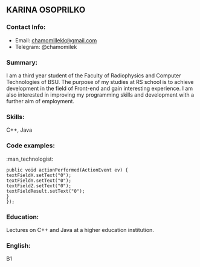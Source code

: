 <h2> KARINA OSOPRILKO </h2>

<h3>Contact Info:</h3>

* Email: chamomillekk@gmail.com
* Telegram: @chamomilek

<h3>Summary:</h3> I am a third year student of the Faculty of Radiophysics and Computer Technologies of BSU. The purpose of my studies at RS school is to achieve development in the field of Front-end and gain interesting experience. I am also interested in improving my programming skills and development with a further aim of employment.


<h3>Skills:</h3> C++, Java

<h3>Code examples:</h3> :man_technologist:


```buttonReset.addActionListener(new ActionListener() {
public void actionPerformed(ActionEvent ev) {
textFieldX.setText("0");
textFieldY.setText("0");
textFieldZ.setText("0");
textFieldResult.setText("0");
}
});
```

<h3>Education:</h3> Lectures on C++ and Java at a higher education institution.

<h3>English:</h3> B1
